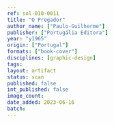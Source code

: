 ```yaml
---
ref: sol-010-0011
title: "O Pregador"
author_name: ["Paulo-Guilherme"]
publisher: ["Portugália Editora"]
year: "y1965"
origin: ["Portugal"]
formats: ["book-cover"]
disciplines: [graphic-design]
tags:
layout: artifact
status: scan
published: false
int_published: false
image_count:
date_added: 2023-06-16
batch:
---
```

